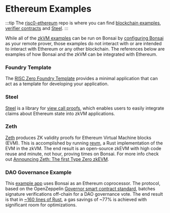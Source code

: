# Ethereum Examples

:::tip
The [risc0-ethereum][risc0-ethereum] repo is where you can find [blockchain examples][blockchain-examples], [verifier contracts][verifier-contracts] and [Steel][steel-src].
:::

While all of the [zkVM examples][zkvm-examples] can be run on Bonsai by [configuring Bonsai][remote-proving] as your remote prover, those examples do not interact with or are intended to interact with Ethereum or any other blockchain. The references below are examples of how Bonsai and the zkVM can be integrated with Ethereum.

### Foundry Template

The [RISC Zero Foundry Template][foundry-template] provides a minimal application that can act as a template for developing your application.

### Steel

[Steel][steel-repo] is a library for [view call proofs][steel-blog], which enables users to easily integrate claims about Ethereum state into zkVM applications.

### Zeth

[Zeth][zeth-repo] produces ZK validity proofs for Ethereum Virtual Machine blocks (EVM). This is accomplished by running [revm], a Rust implementation of the EVM in the zkVM. The end result is an open-source zkEVM with high code reuse and minute, not hour, proving times on Bonsai. For more info check out [Announcing Zeth: The first Type Zero zkEVM][zeth-article].

### DAO Governance Example

This [example app][governance-example] uses Bonsai as an Ethereum coprocessor. The protocol, based on the OpenZeppelin [Governor smart contract standard][governor-standard], batches signature verifications off-chain for a DAO governance vote. The end result is that in [\~160 lines of Rust][signature-aggregation], a gas savings of \~77% is achieved with significant room for optimizations.

[blockchain-examples]: https://github.com/risc0/risc0-ethereum/tree/release-1.0/examples
[foundry-template]: https://github.com/risc0/risc0-foundry-template
[governance-example]: https://github.com/risc0/risc0-ethereum/tree/release-1.0/examples/governance
[governor-standard]: https://docs.openzeppelin.com/contracts/5.x/api/governance
[remote-proving]: ../generating-proofs/remote-proving.md
[revm]: https://crates.io/crates/revm
[risc0-ethereum]: https://github.com/risc0/risc0-ethereum/tree/release-1.0
[signature-aggregation]: https://github.com/risc0/risc0-ethereum/blob/release-1.0/examples/governance/methods/guest/src/bin/finalize_votes.rs
[steel-blog]: https://www.risczero.com/blog/introducing-steel-1.0
[steel-repo]: https://crates.io/crates/risc0-steel
[steel-src]: https://github.com/risc0/risc0-ethereum/tree/release-1.0/steel
[verifier-contracts]: https://github.com/risc0/risc0-ethereum/tree/release-1.0/contracts
[zeth-article]: https://www.risczero.com/news/zeth-release
[zeth-repo]: https://github.com/risc0/zeth
[zkvm-examples]: /api/zkvm/examples
